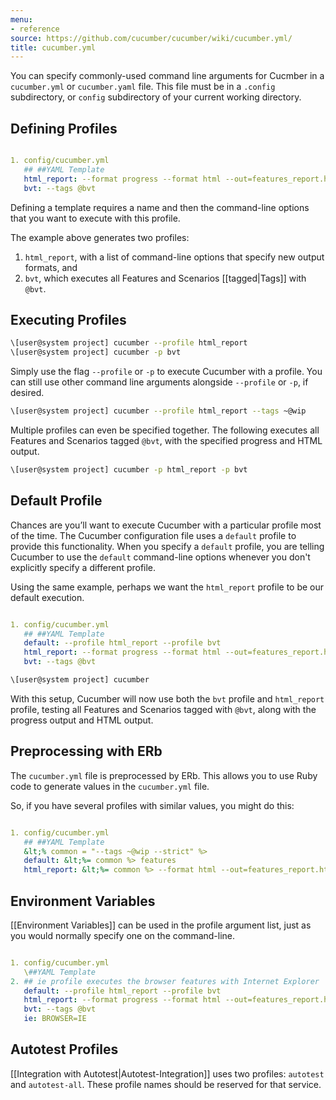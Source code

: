 ```yaml
---
menu:
- reference
source: https://github.com/cucumber/cucumber/wiki/cucumber.yml/
title: cucumber.yml
---
```


You can specify commonly-used command line arguments for Cucmber in a `cucumber.yml` or `cucumber.yaml` file. 
This file must be in a `.config` subdirectory, or `config` subdirectory of your current working directory.

## Defining Profiles

```yaml

1. config/cucumber.yml
   ## ##YAML Template
   html_report: --format progress --format html --out=features_report.html
   bvt: --tags @bvt
   ```

Defining a template requires a name and then the command-line options that you 
want to execute with this profile. 

The example above generates two profiles: 

1. `html_report`, with a list of command-line options that specify new output formats, and 
2. `bvt`, which executes all Features and Scenarios [[tagged|Tags]] with `@bvt`.

## Executing Profiles

```bash
\[user@system project] cucumber --profile html_report
\[user@system project] cucumber -p bvt
```

Simply use the flag `--profile` or `-p` to execute Cucumber with a profile.
You can still use other command line arguments alongside `--profile` or `-p`, 
if desired.

```bash
\[user@system project] cucumber --profile html_report --tags ~@wip
```

Multiple profiles can even be specified together. The following executes all 
Features and Scenarios tagged `@bvt`, with the specified progress and HTML 
output.

```bash
\[user@system project] cucumber -p html_report -p bvt
```

## Default Profile

Chances are you’ll want to execute Cucumber with a particular profile most of the time. 
The Cucumber configuration file uses a `default` profile to provide this functionality. 
When you specify a `default` profile, you are telling Cucumber to use the `default` command-line options whenever you don't explicitly specify a different profile.

Using the same example, perhaps we want the `html_report` profile to be our default execution.
```yaml

1. config/cucumber.yml
   ## ##YAML Template
   default: --profile html_report --profile bvt
   html_report: --format progress --format html --out=features_report.html
   bvt: --tags @bvt
   ```


```bash
\[user@system project] cucumber
```

With this setup, Cucumber will now use both the `bvt` profile and `html_report`
profile, testing all Features and Scenarios tagged with `@bvt`, along with the 
progress output and HTML output.

## Preprocessing with ERb

The `cucumber.yml` file is preprocessed by ERb. This allows you to use Ruby code 
to generate values in the `cucumber.yml` file. 

So, if you have several profiles with similar values, you might do this:

```yaml

1. config/cucumber.yml
   ## ##YAML Template
   &lt;% common = "--tags ~@wip --strict" %>
   default: &lt;%= common %> features
   html_report: &lt;%= common %> --format html --out=features_report.html features
   ```

## Environment Variables

[[Environment Variables]] can be used in the profile argument list, just as you would normally specify one on the command-line.

```yaml

1. config/cucumber.yml
   \##YAML Template
2. ## ie profile executes the browser features with Internet Explorer
   default: --profile html_report --profile bvt
   html_report: --format progress --format html --out=features_report.html
   bvt: --tags @bvt
   ie: BROWSER=IE
   ```

## Autotest Profiles

[[Integration with Autotest|Autotest-Integration]] uses two profiles: `autotest` and `autotest-all`. 
These profile names should be reserved for that service.
